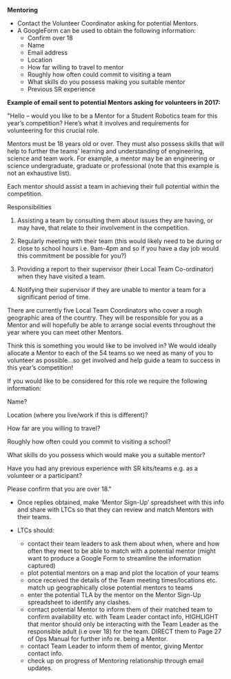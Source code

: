 **Mentoring**


* Contact the Volunteer Coordinator asking for potential Mentors.
* A GoogleForm can be used to obtain the following information:
    * Confirm over 18
    * Name
    * Email address
    * Location
    * How far willing to travel to mentor
    * Roughly how often could commit to visiting a team
    * What skills do you possess making you suitable mentor
    * Previous SR experience

**Example of email sent to potential Mentors asking for volunteers in 2017:**

"Hello – would you like to be a Mentor for a Student Robotics team for this year’s competition?  Here’s what it involves and requirements for volunteering for this crucial role.

Mentors must be 18 years old or over. They must also possess skills that will help to further the teams’ learning and understanding of engineering, science and team work. For example, a mentor may be an engineering or science undergraduate, graduate or professional (note that this example is not an exhaustive list).

Each mentor should assist a team in achieving their full potential within the competition.

Responsibilities

1. Assisting a team by consulting them about issues they are having, or may have, that relate to their involvement in the competition.

2. Regularly meeting with their team (this would likely need to be during or close to school hours i.e. 9am-4pm and so if you have a day job would this commitment be possible for you?)

3. Providing a report to their supervisor (their Local Team Co-ordinator) when they have visited a team.

4. Notifying their supervisor if they are unable to mentor a team for a significant period of time.

There are currently five Local Team Coordinators who cover a rough geographic area of the country.  They will be responsible for you as a Mentor and will hopefully be able to arrange social events throughout the year where you can meet other Mentors.

Think this is something you would like to be involved in?  We would ideally allocate a Mentor to each of the 54 teams so we need as many of you to volunteer as possible…so get involved and help guide a team to success in this year’s competition!

If you would like to be considered for this role we require the following information:

Name?

Location (where you live/work if this is different)?

How far are you willing to travel?

Roughly how often could you commit to visiting a school?

What skills do you possess which would make you a suitable mentor?

Have you had any previous experience with SR kits/teams e.g. as a volunteer or a participant?

Please confirm that you are over 18."


* Once replies obtained, make ‘Mentor Sign-Up’ spreadsheet with this info and share with LTCs so that they can review and match Mentors with their teams.

* LTCs should:
    * contact their team leaders to ask them about when, where and how often they meet to be able to match with a potential mentor (might want to produce a Google Form to streamline the information captured)
    * plot potential mentors on a map and plot the location of your teams
    * once received the details of the Team meeting times/locations etc. match up geographically close potential mentors to teams
    * enter the potential TLA by the mentor on the Mentor Sign-Up spreadsheet to identify any clashes.
    * contact potential Mentor to inform them of their matched team to confirm availability etc. with Team Leader contact info, HIGHLIGHT that mentor should only be interacting with the Team Leader as the responsible adult (i.e over 18) for the team.  DIRECT them to Page 27 of Ops Manual for further info re. being a Mentor.
    * contact Team Leader to inform them of mentor, giving Mentor contact info.
    * check up on progress of Mentoring relationship through email updates.
